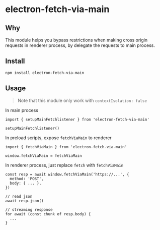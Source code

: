 # electron-fetch-via-main

## Why

This module helps you bypass restrictions when making cross origin requests in renderer process, by delegate the requests to main process.

## Install

```
npm install electron-fetch-via-main
```

## Usage

> Note that this module only work with `contextIsolation: false`

In main process

```
import { setupMainFetchlistener } from 'electron-fetch-via-main'

setupMainFetchlistener()
```

In preload scripts, expose `fetchViaMain` to renderer

```
import { fetchViaMain } from 'electron-fetch-via-main'

window.fetchViaMain = fetchViaMain
```

In renderer process, just replace `fetch` with `fetchViaMain`

```
const resp = await window.fetchViaMain('https://...', {
  method: 'POST',
  body: { ... },
})

// read json
await resp.json()

// streaming response
for await (const chunk of resp.body) {
  ...
}
```
